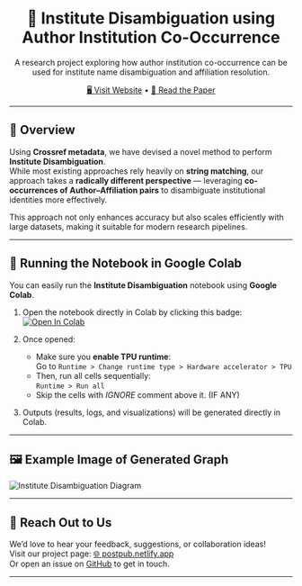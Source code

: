<h1 align="center">🧠 Institute Disambiguation using Author Institution Co-Occurrence</h1>

<p align="center">
  A research project exploring how author institution co-occurrence can be used for institute name disambiguation and affiliation resolution.
</p>

<p align="center">
  <a target="_blank" href="https://postpub.netlify.app">🖥️ Visit Website</a> •
  <a target="_blank" href="https://zenodo.org/records/17374892?token=eyJhbGciOiJIUzUxMiJ9.eyJpZCI6IjNjMzFlOTMzLTMyNzItNDUxMC1hMmVhLTUxNTQ4NWNiMzU3ZCIsImRhdGEiOnt9LCJyYW5kb20iOiJiNDc2OGM0MzFhMTRiZTZiMDZkNDgzYjQxZDkyMGUwYyJ9.MnYh64hClrVmFeyZhpIwHPXm2StzKlD8M4nN_38rP2notCQjhAx04NQ5p6ioYHFr2TcvvBo8Tuud25UcAhwQfA">📄 Read the Paper</a>
</p>

---

## 📘 Overview

Using **Crossref metadata**, we have devised a novel method to perform **Institute Disambiguation**.  
While most existing approaches rely heavily on **string matching**, our approach takes a **radically different perspective** — leveraging **co-occurrences of Author–Affiliation pairs** to disambiguate institutional identities more effectively.

This approach not only enhances accuracy but also scales efficiently with large datasets, making it suitable for modern research pipelines.

---

## 🚀 Running the Notebook in Google Colab

You can easily run the **Institute Disambiguation** notebook using **Google Colab**.

1. Open the notebook directly in Colab by clicking this badge:  
   [![Open In Colab](https://colab.research.google.com/assets/colab-badge.svg)](YOUR_NOTEBOOK_LINK_HERE)

2. Once opened:
   - Make sure you **enable TPU runtime**:  
     Go to `Runtime > Change runtime type > Hardware accelerator > TPU`
   - Then, run all cells sequentially:  
     `Runtime > Run all`
   - Skip the cells with *IGNORE* comment above it. (IF ANY)

3. Outputs (results, logs, and visualizations) will be generated directly in Colab.

---

## 🖼️ Example Image of Generated Graph

![Institute Disambiguation Diagram](https://raw.githubusercontent.com/Jeet009/Institute-Disambiguation-using-Author-Institution-Co-Occurrence/refs/heads/main/example.png)

---

## 💬 Reach Out to Us

We’d love to hear your feedback, suggestions, or collaboration ideas!  
Visit our project page: [🌐 postpub.netlify.app](https://postpub.netlify.app)  
Or open an issue on [GitHub](../../issues) to get in touch.

---
